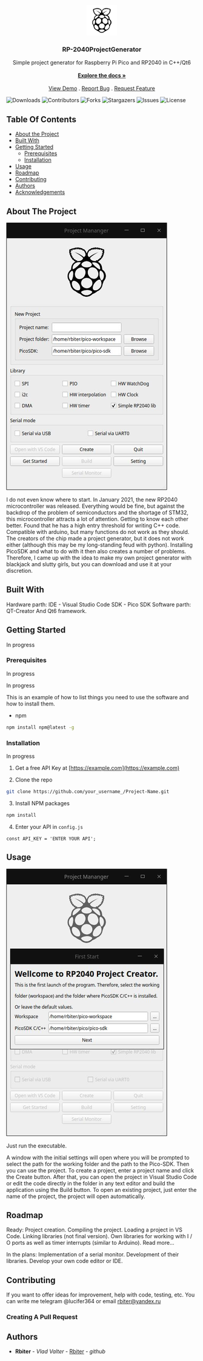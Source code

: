 <br/>
<p align="center">
  <a href="https://github.com/3DThing/RP-2040ProjectGenerator">
    <img src="images/logo.png" alt="Logo" width="80" height="80">
  </a>

  <h3 align="center">RP-2040ProjectGenerator</h3>

  <p align="center">
    Simple project generator for Raspberry Pi Pico and RP2040 in C++/Qt6
    <br/>
    <br/>
    <a href="https://github.com/3DThing/RP-2040ProjectGenerator"><strong>Explore the docs »</strong></a>
    <br/>
    <br/>
    <a href="https://github.com/3DThing/RP-2040ProjectGenerator">View Demo</a>
    .
    <a href="https://github.com/3DThing/RP-2040ProjectGenerator/issues">Report Bug</a>
    .
    <a href="https://github.com/3DThing/RP-2040ProjectGenerator/issues">Request Feature</a>
  </p>
</p>

![Downloads](https://img.shields.io/github/downloads/3DThing/RP-2040ProjectGenerator/total) ![Contributors](https://img.shields.io/github/contributors/3DThing/RP-2040ProjectGenerator?color=dark-green) ![Forks](https://img.shields.io/github/forks/3DThing/RP-2040ProjectGenerator?style=social) ![Stargazers](https://img.shields.io/github/stars/3DThing/RP-2040ProjectGenerator?style=social) ![Issues](https://img.shields.io/github/issues/3DThing/RP-2040ProjectGenerator) ![License](https://img.shields.io/github/license/3DThing/RP-2040ProjectGenerator) 

## Table Of Contents

* [About the Project](#about-the-project)
* [Built With](#built-with)
* [Getting Started](#getting-started)
  * [Prerequisites](#prerequisites)
  * [Installation](#installation)
* [Usage](#usage)
* [Roadmap](#roadmap)
* [Contributing](#contributing)
* [Authors](#authors)
* [Acknowledgements](#acknowledgements)

## About The Project

![Screen Shot](images/Скриншот_RP2040-projectgenerator_20230222033514.jpg)

I do not even know where to start. In January 2021, the new RP2040 microcontroller was released. Everything would be fine, but against the backdrop of the problem of semiconductors and the shortage of STM32, this microcontroller attracts a lot of attention. Getting to know each other better. Found that he has a high entry threshold for writing C++ code. Compatible with arduino, but many functions do not work as they should. The creators of the chip made a project generator, but it does not work either (although this may be my long-standing feud with python). Installing PicoSDK and what to do with it then also creates a number of problems. Therefore, I came up with the idea to make my own project generator with blackjack and slutty girls, but you can download and use it at your discretion.

## Built With

Hardware parth:
IDE - Visual Studio Code
SDK - Pico SDK
Software parth:
QT-Creator
And Qt6 framework.

## Getting Started

In progress

### Prerequisites

In progress

In progress

This is an example of how to list things you need to use the software and how to install them.

* npm

```sh
npm install npm@latest -g
```

### Installation

In progress

1. Get a free API Key at [https://example.com](https://example.com)

2. Clone the repo

```sh
git clone https://github.com/your_username_/Project-Name.git
```

3. Install NPM packages

```sh
npm install
```

4. Enter your API in `config.js`

```JS
const API_KEY = 'ENTER YOUR API';
```

## Usage

![Screen Shot](images/Скриншот_RP2040-projectgenerator_20230222033425.jpg)

Just run the executable.

A window with the initial settings will open where you will be prompted to select the path for the working folder and the path to the Pico-SDK. Then you can use the project. To create a project, enter a project name and click the Create button. After that, you can open the project in Visual Studio Code or edit the code directly in the folder in any text editor and build the application using the Build button.
To open an existing project, just enter the name of the project, the project will open automatically.

## Roadmap

Ready:
Project creation.
Compiling the project.
Loading a project in VS Code.
Linking libraries (not final version).
Own libraries for working with I / O ports as well as timer interrupts (similar to Arduino). Read more...

In the plans:
Implementation of a serial monitor.
Development of their libraries.
Develop your own code editor or IDE.

## Contributing

If you want to offer ideas for improvement, help with code, testing, etc. You can write me telegram @lucifer364 or email rbiter@yandex.ru

### Creating A Pull Request



## Authors

* **Rbiter** - *Vlad Valter* - [Rbiter](https://github.com/3DThing) - *github*
